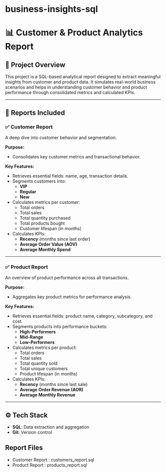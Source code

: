# business-insights-sql

# 📊 Customer & Product Analytics Report

## 📝 Project Overview

This project is a SQL-based analytical report designed to extract meaningful insights from customer and product data. It simulates real-world business scenarios and helps in understanding customer behavior and product performance through consolidated metrics and calculated KPIs.

---

## 📁 Reports Included

### ✅ **Customer Report**
A deep dive into customer behavior and segmentation.

**Purpose:**
- Consolidates key customer metrics and transactional behavior.

**Key Features:**
- Retrieves essential fields: name, age, transaction details.
- Segments customers into:
  - **VIP**
  - **Regular**
  - **New**
- Calculates metrics per customer:
  - Total orders
  - Total sales
  - Total quantity purchased
  - Total products bought
  - Customer lifespan (in months)
- Calculates KPIs:
  - **Recency** (months since last order)
  - **Average Order Value (AOV)**
  - **Average Monthly Spend**

---

### ✅ **Product Report**
An overview of product performance across all transactions.

**Purpose:**
- Aggregates key product metrics for performance analysis.

**Key Features:**
- Retrieves essential fields: product name, category, subcategory, and cost.
- Segments products into performance buckets:
  - **High-Performers**
  - **Mid-Range**
  - **Low-Performers**
- Calculates metrics per product:
  - Total orders
  - Total sales
  - Total quantity sold
  - Total unique customers
  - Product lifespan (in months)
- Calculates KPIs:
  - **Recency** (months since last sale)
  - **Average Order Revenue (AOR)**
  - **Average Monthly Revenue**

---

## ⚙️ Tech Stack

- **SQL**: Data extraction and aggregation
- **Git**: Version control


## Report Files
  - Customer Report : customers_report.sql
  - Product Report : products_report.sql

